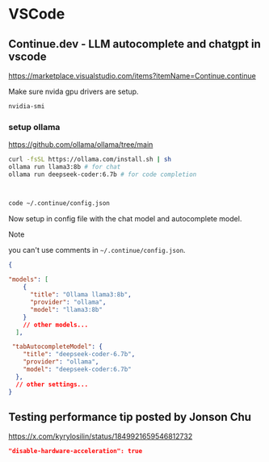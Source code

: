 # VSCode





## Continue.dev - LLM autocomplete and chatgpt in vscode

https://marketplace.visualstudio.com/items?itemName=Continue.continue


Make sure nvida gpu drivers are setup.

```bash
nvidia-smi
```

###  setup ollama

https://github.com/ollama/ollama/tree/main


```bash
curl -fsSL https://ollama.com/install.sh | sh
ollama run llama3:8b # for chat
ollama run deepseek-coder:6.7b # for code completion



code ~/.continue/config.json
```

Now setup in config file with the chat model and autocomplete model.

> [!NOTE]
>  you can't use comments in `~/.continue/config.json`.

```json
{ 
    
"models": [
    {
      "title": "Ollama llama3:8b",
      "provider": "ollama",
      "model": "llama3:8b"
    }
    // other models...
  ],

 "tabAutocompleteModel": {
    "title": "deepseek-coder-6.7b",
    "provider": "ollama",
    "model": "deepseek-coder:6.7b"
  },
  // other settings...
}
```

## Testing performance tip posted by Jonson Chu

https://x.com/kyrylosilin/status/1849921659546812732

```json
"disable-hardware-acceleration": true
```
